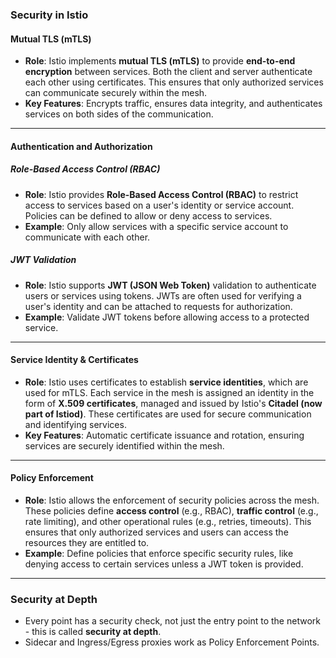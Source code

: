 ### Security in Istio

#### Mutual TLS (mTLS)
- **Role**: Istio implements **mutual TLS (mTLS)** to provide **end-to-end encryption** between services. 
Both the client and server authenticate each other using certificates. 
This ensures that only authorized services can communicate securely within the mesh.
- **Key Features**: Encrypts traffic, ensures data integrity, and authenticates services on both sides of the communication.

---

#### Authentication and Authorization

##### Role-Based Access Control (RBAC)
- **Role**: Istio provides **Role-Based Access Control (RBAC)** to restrict access to services based on a user's identity or service account. Policies can be defined to allow or deny access to services.
- **Example**: Only allow services with a specific service account to communicate with each other.

##### JWT Validation
- **Role**: Istio supports **JWT (JSON Web Token)** validation to authenticate users or services using tokens. 
JWTs are often used for verifying a user's identity and can be attached to requests for authorization.
- **Example**: Validate JWT tokens before allowing access to a protected service.

---

#### Service Identity & Certificates
- **Role**: Istio uses certificates to establish **service identities**, which are used for mTLS. 
Each service in the mesh is assigned an identity in the form of **X.509 certificates**, managed and issued by Istio's **Citadel (now part of Istiod)**. 
These certificates are used for secure communication and identifying services.
- **Key Features**: Automatic certificate issuance and rotation, ensuring services are securely identified within the mesh.

---

#### Policy Enforcement
- **Role**: Istio allows the enforcement of security policies across the mesh. 
These policies define **access control** (e.g., RBAC), **traffic control** (e.g., rate limiting), and other operational rules (e.g., retries, timeouts). 
This ensures that only authorized services and users can access the resources they are entitled to.
- **Example**: Define policies that enforce specific security rules, like denying access to certain services unless a JWT token is provided.

---

### Security at Depth
- Every point has a security check, not just the entry point to the network - this is called **security at depth**.
- Sidecar and Ingress/Egress proxies work as Policy Enforcement Points.
